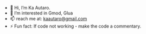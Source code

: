 - 👋 Hi, I’m Ka Autaro.
- 👀 I’m interested in Gmod, Glua
- 📫 reach me at: kaautaro@gmail.com
- ⚡ Fun fact: If code not working - make the code a commentary.

